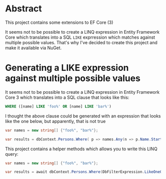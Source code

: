 # Abstract

This project contains some extensions to EF Core (3)

It seems not to be possible to create a LINQ expression in Entity Framework Core which translates into a SQL `LIKE` exprression which matches against multiple possible values.  That's why I've decided to create this project and make it available via NuGet.

# Generating a LIKE expression against multiple possible values

It seems not to be possible to create a LINQ expression in Entity Framework Core 3 which translates into a SQL clause that looks like this:

```sql
WHERE ([name] LIKE 'foo%' OR [name] LIKE 'bar%')
```

I thought the above clause could be generated with an expression that looks like the one below, but apparently, that is not true

```csharp
var names = new string[] {"foo%", "bar%"};

var results = dbContext.Persons.Where( p => names.Any(n => p.Name.Startswith(n)));
```

This project contains a helper methods which allows you to write this LINQ query:

```csharp
var names = new string[] {"foo%", "bar%"};

var results = await dbContext.Persons.Where(DbFilterExpression.LikeOneOf(nameof(Person.Name), names)).ToListAsync();
```